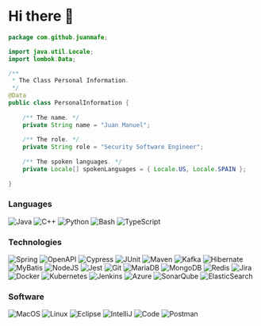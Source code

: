 <h1> Hi there 👋</h1>

```java
package com.github.juanmafe;

import java.util.Locale;
import lombok.Data;

/**
 * The Class Personal Information.
 */
@Data
public class PersonalInformation {
    
    /** The name. */
    private String name = "Juan Manuel";
    
    /** The role. */
    private String role = "Security Software Engineer";
    
    /** The spoken languages. */
    private Locale[] spokenLanguages = { Locale.US, Locale.SPAIN };
    
}
```

### Languages
![Java](https://img.shields.io/badge/-Java-000?&logo=openjdk&logoColor=f5f5f5)
![C++](https://img.shields.io/badge/-C++-000?&logo=c%2b%2b&logoColor=00599C)
![Python](https://img.shields.io/badge/-Python-000?&logo=Python)
![Bash](https://img.shields.io/badge/-Bash-000?&logo=gnu-bash&logoColor=white)
![TypeScript](https://img.shields.io/badge/-TypeScript-000?&logo=TypeScript)

### Technologies
![Spring](https://img.shields.io/badge/-Spring-000?&logo=Spring)
![OpenAPI](https://img.shields.io/badge/-OpenAPI-000?&logo=swagger&logoColor=green)
![Cypress](https://img.shields.io/badge/-Cypress-000?&logo=Cypress)
![JUnit](https://img.shields.io/badge/-JUnit-000?&logo=mocha&logoColor=green)
![Maven](https://img.shields.io/badge/-Maven-000?&logo=apachemaven&logoColor=pink)
![Kafka](https://img.shields.io/badge/-Kafka-000?&logo=apachekafka)
![Hibernate](https://img.shields.io/badge/-Hibernate-000?&logo=Hibernate&logoColor=green)
![MyBatis](https://img.shields.io/badge/-MyBatis-000?&logo=Twitter&logoColor=white)
![NodeJS](https://img.shields.io/badge/-Node.js-000?&logo=node.js&logoColor=green)
![Jest](https://img.shields.io/badge/-Jest-000?&logo=jest&logoColor=brown)
![Git](https://img.shields.io/badge/-Git-000?&logo=git)
![MariaDB](https://img.shields.io/badge/-MariaDB-000?&logo=mariadb&logoColor=brown)
![MongoDB](https://img.shields.io/badge/-MongoDB-000?&logo=mongodb&logoColor=green)
![Redis](https://img.shields.io/badge/-Redis-000?&logo=Redis)
![Jira](https://img.shields.io/badge/-Jira-000?&logo=jira&logoColor=blue)
![Docker](https://img.shields.io/badge/-Docker-000?&logo=Docker)
![Kubernetes](https://img.shields.io/badge/-Kubernetes-000?&logo=Kubernetes)
![Jenkins](https://img.shields.io/badge/-Jenkins-000?&logo=jenkins&logoColor=red)
![Azure](https://img.shields.io/badge/-Azure-000?&logo=microsoftazure&logoColor=blue)
![SonarQube](https://img.shields.io/badge/-SonarQube-000?&logo=sonarqube&logoColor=4E9BCD)
![ElasticSearch](https://img.shields.io/badge/-ElasticSearch-000?&logo=elasticsearch&logoColor=blue)

### Software
![MacOS](https://img.shields.io/badge/-MacOS-000?&logo=apple&logoColor=F0F0F0)
![Linux](https://img.shields.io/badge/-Linux-000?&logo=Linux&logoColor=white)
![Eclipse](https://img.shields.io/badge/-Eclipse-000?&logo=Eclipse&logoColor=purple)
![IntelliJ](https://img.shields.io/badge/-IntelliJ-000?&logo=IntelliJIDEA&logoColor=white)
![Code](https://img.shields.io/badge/-Code-000?&logo=visual-studio&logoColor=blue)
![Postman](https://img.shields.io/badge/-Postman-000?&logo=postman&logoColor=orange)
